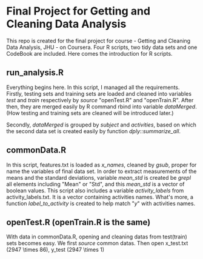 # Final Project for Getting and Cleaning Data Analysis
This repo is created for the final project for course - Getting and Cleaning Data Analysis, JHU - on Coursera.
Four R scripts, two tidy data sets and one CodeBook are included. Here comes the introduction for R scripts.

## run_analysis.R
Everything begins here. In this script, I managed all the requirements.
Firstly, testing sets and training sets are loaded and cleaned into variables *test* and *train* respectively by *source* "openTest.R" and "openTrain.R". After then, they are merged easily by R command rbind into variable *dataMerged*. (How testing and training sets are cleaned will be introduced later.)

Secondly, *dataMerged* is grouped by *subject* and *activities*, based on which the second data set is created easily by function *dply::summarize_all*.

## commonData.R
In this script, features.txt is loaded as *x_names*, cleaned by *gsub*, proper for name the variables of final data set. In order to extract measurements of the means and the standard deviations, variable *mean_std* is created be *grepl* all elements including "Mean" or "Std", and this *mean_std* is a vector of boolean values.
This script also includes a variable *activity_labels* from activity_labels.txt. It is a vector containing activities names. What's more, a function *label_to_activity* is created to help match "*y*" with activities names.

## openTest.R (openTrain.R is the same)
With data in commonData.R, opening and cleaning datas from test(train) sets becomes easy. 
We first *source* common datas. Then open x_test.txt (2947 \times 86), y_test (2947 \times 1)
